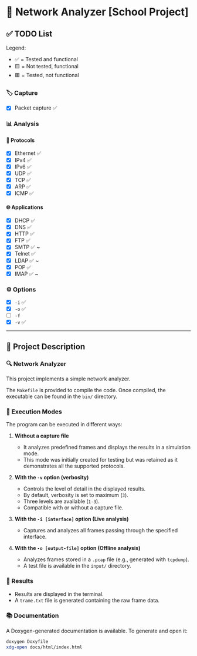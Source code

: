 # 📡 Network Analyzer [School Project]

## ✅ TODO List

Legend:
- ✅ = Tested and functional
- 🟨 = Not tested, functional
- 🟥 = Tested, not functional

### 🏷️ Capture
- [x] Packet capture ✅

### 📊 Analysis
#### 📌 Protocols
- [x] Ethernet ✅
- [x] IPv4 ✅
- [x] IPv6 ✅
- [x] UDP ✅
- [x] TCP ✅
- [x] ARP ✅
- [x] ICMP ✅

#### 🌐 Applications
- [x] DHCP ✅
- [x] DNS ✅
- [x] HTTP ✅
- [x] FTP ✅
- [x] SMTP ✅ ~
- [x] Telnet ✅
- [x] LDAP ✅ ~
- [x] POP ✅
- [x] IMAP ✅ ~

### ⚙️ Options
- [x] `-i` ✅
- [x] `-o` ✅
- [ ] `-f`
- [x] `-v` ✅

---

## 📖 Project Description

### 🔍 Network Analyzer

This project implements a simple network analyzer.

The `Makefile` is provided to compile the code. Once compiled, the executable can be found in the `bin/` directory.

### 🏃 Execution Modes
The program can be executed in different ways:

1. **Without a capture file**  
   - It analyzes predefined frames and displays the results in a simulation mode.  
   - This mode was initially created for testing but was retained as it demonstrates all the supported protocols.

2. **With the `-v` option (verbosity)**  
   - Controls the level of detail in the displayed results.  
   - By default, verbosity is set to maximum (`3`).  
   - Three levels are available (`1-3`).  
   - Compatible with or without a capture file.

3. **With the `-i [interface]` option (Live analysis)**  
   - Captures and analyzes all frames passing through the specified interface.

4. **With the `-o [output-file]` option (Offline analysis)**  
   - Analyzes frames stored in a `.pcap` file (e.g., generated with `tcpdump`).  
   - A test file is available in the `input/` directory.

### 📜 Results
- Results are displayed in the terminal.
- A `trame.txt` file is generated containing the raw frame data.

### 📚 Documentation
A Doxygen-generated documentation is available. To generate and open it:

```sh
doxygen Doxyfile
xdg-open docs/html/index.html
